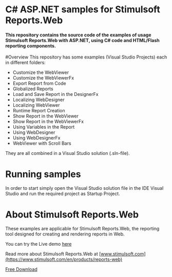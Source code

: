 # C# ASP.NET samples for Stimulsoft Reports.Web

#### This repository contains the source code of the examples of usage Stimulsoft Reports.Web with ASP.NET, using C# code and HTML/Flash reporting components.

#Overview
This repository has some examples (Visual Studio Projects) each in different folders:
* Customize the WebViewer
* Customize the WebViewerFx
* Export Report from Code
* Globalized Reports
* Load and Save Report in the DesignerFx
* Localizing WebDesigner
* Localizing WebViewer
* Runtime Report Creation
* Show Report in the WebViewer
* Show Report in the WebViewerFx
* Using Variables in the Report
* Using WebDesigner
* Using WebDesignerFx
* WebViewer with Scroll Bars


They are all combined in a Visual Studio solution (.sln-file).

# Running samples
In order to start simply open the Visual Studio solution file in the IDE Visual Studio and run the required project as Startup Project.

# About Stimulsoft Reports.Web
These examples are applicable for Stimulsoft Reports.Web, the reporting tool designed for creating and rendering reports in Web. 

You can try the Live demo [here](http://web.stimulsoft.com/) 

Read more about Stimulsoft Reports.Web at [www.stimulsoft.com](https://www.stimulsoft.com/en/products/reports-web)

[Free Download](https://www.stimulsoft.com/en/downloads/reports-web)